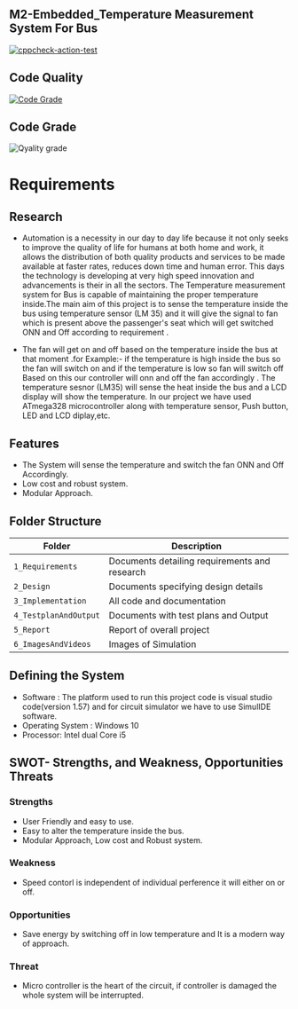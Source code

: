 ## M2-Embedded_Temperature Measurement System For Bus

[![cppcheck-action-test](https://github.com/Pitambar21/M2-Embedded_TemperatureMeasurement/actions/workflows/cpp.yml/badge.svg)](https://github.com/Pitambar21/M2-Embedded_TemperatureMeasurement/actions/workflows/cpp.yml)

## Code Quality

[![Code Grade](https://www.code-inspector.com/project/27819/score/svg)](https://frontend.code-inspector.com/public/project/27819/M2_M2-Embedded_TemperatureMeasurement/dashboard)

## Code Grade

![Qyality grade](https://www.code-inspector.com/project/27819/status/svg)

# Requirements

## Research
-  Automation is a necessity in our day to day life  because it not only seeks to improve the quality of life for humans at both home and work, it allows the distribution of both quality products and services to be made available at faster rates, reduces down time and human error. This days the technology is developing at very high speed innovation and advancements is their in all the sectors. The Temperature measurement system for Bus is capable of maintaining the proper temperature inside.The main aim of this project is to sense the temperature inside the bus  using temperature sensor (LM 35) and it will give the signal to fan which is present above the passenger's seat which will get switched ONN and Off according to requirement .

- The fan will get on and off based on the temperature inside the bus at that moment .for Example:- if the temperature is high  inside the bus so the fan will switch on and if the temperature is low so fan will switch off Based on this our controller will onn and off the fan accordingly . The temperature sesnor (LM35) will sense the heat inside the bus and a LCD display will show the temperature. In our project we have used ATmega328 microcontroller along with temperature sensor, Push button, LED and LCD diplay,etc.

## Features
- The System will sense the temperature and switch the fan ONN and Off Accordingly.
- Low cost and robust system.
- Modular Approach.

## Folder Structure
|Folder             | Description |
|-------------------| -----------------------------------------|
| `1_Requirements`   | Documents detailing requirements and research|
| `2_Design`         | Documents specifying design details|
| `3_Implementation` | All code and documentation|
| `4_TestplanAndOutput`      | Documents with test plans and Output|
| `5_Report`      | Report of overall project|
| `6_ImagesAndVideos`|Images of Simulation|

## Defining the System
- Software :  The platform  used to run  this project code is visual studio code(version 1.57) and for circuit simulator we have to use SimulIDE software.
- Operating System :  Windows 10
- Processor: Intel dual Core i5

## SWOT- Strengths, and Weakness, Opportunities Threats

### Strengths
- User Friendly and easy to use.
- Easy to alter the temperature inside the bus.
- Modular Approach, Low cost and Robust system.

### Weakness
- Speed contorl is independent of individual perference it will either on or off.
### Opportunities
- Save energy by switching off  in low temperature and It is a modern way of approach.
### Threat
- Micro controller is the heart of the circuit, if controller is damaged the whole system will be interrupted.




